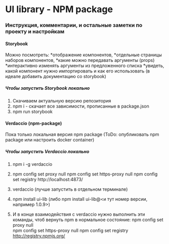 # UI library - NPM package 


### Инструкция, комментарии, и остальные заметки по проекту и настройкам

#### Storybook 

Можно посмотреть:
*отображение компонентов, 
*отдельные страницы наборов компонентов, 
*какие можно передавать аргументы (props)
*интерактивно изменять аргументы из предложенного списка
*увидеть, какой компонент нужно импортировать и как его использовать (в идеале добавить документацию со storybook)

##### Чтобы запустить Storybook локально
1. Скачиваем актуальную версию репозитория
2. npm i - скачает все зависимости, прописанные в package.json
3. npm run storybook

#### Verdaccio (npm-package)
Пока только локальная версия npm package (ToDo: опубликовать npm package или настроить docker container)

##### Чтобы запустить Verdaccio локально
1. npm i -g verdaccio
2. npm config set proxy null
   npm config set https-proxy null 
   npm config set registry http://localhost:4873/ 
3. verdaccio (лучше запустить в отдельном терминале)
4. npm install ui-lib (либо npm install ui-lib@<и тут номер версии, например 1.0.9>)

5. И в конце взаимодействия с verdaccio нужно выполнить эти команды, чтоб вернуть npm в нормальное состояние:
    npm config set proxy null  
    npm config set https-proxy null 
    npm config set registry http://registry.npmjs.org/
